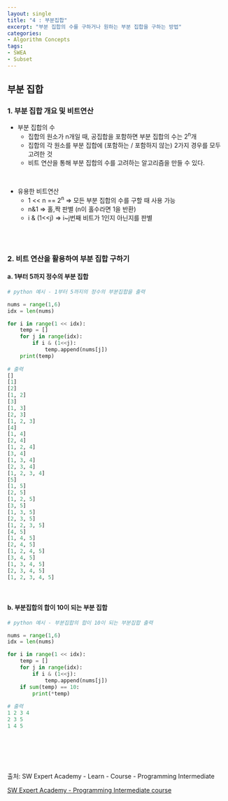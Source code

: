 ```yaml
---
layout: single
title: "4 : 부분집합"
excerpt: "부분 집합의 수를 구하거나 원하는 부분 집합을 구하는 방법"
categories: 
- Algorithm Concepts
tags:
- SWEA
- Subset
---
```

## 부분 집합

### 1. 부분 집합 개요 및 비트연산

- 부분 집합의 수
  - 집합의 원소가 n개일 때, 공집합을 포함하면 부분 집합의 수는 2<sup>n</sup>개
  - 집합의 각 원소를 부분 집합에 (포함하는 / 포함하지 않는) 2가지 경우를 모두 고려한 것
  - 비트 연산을 통해 부분 집합의 수를 고려하는 알고리즘을 만들 수 있다.

<br>

- 유용한 비트연산
  - 1 << n 	== 	2<sup>n</sup>  		=> 모든 부분 집합의 수를 구할 때 사용 가능
  - n&1                                => 홀,짝 판별 (n이 홀수라면 1을 반환)
  - i & (1<<j)                        => i~j번째 비트가 1인지 아닌지를 판별

<br>

<br>

### 2. 비트 연산을 활용하여 부분 집합 구하기

#### a. 1부터 5까지 정수의 부분 집합

```python
# python 예시 - 1부터 5까지의 정수의 부분집합을 출력

nums = range(1,6)
idx = len(nums)

for i in range(1 << idx):
    temp = []
    for j in range(idx):
        if i & (1<<j):
            temp.append(nums[j])
    print(temp)
    
# 출력
[]
[1]
[2]
[1, 2]
[3]
[1, 3]
[2, 3]
[1, 2, 3]
[4]
[1, 4]
[2, 4]
[1, 2, 4]
[3, 4]
[1, 3, 4]
[2, 3, 4]
[1, 2, 3, 4]
[5]
[1, 5]
[2, 5]
[1, 2, 5]
[3, 5]
[1, 3, 5]
[2, 3, 5]
[1, 2, 3, 5]
[4, 5]
[1, 4, 5]
[2, 4, 5]
[1, 2, 4, 5]
[3, 4, 5]
[1, 3, 4, 5]
[2, 3, 4, 5]
[1, 2, 3, 4, 5]
```

<br>

#### b. 부분집합의 합이 10이 되는 부분 집합

```python
# python 예시 - 부분집합의 합이 10이 되는 부분집합 출력

nums = range(1,6)
idx = len(nums)

for i in range(1 << idx):
    temp = []
    for j in range(idx):
        if i & (1<<j):
            temp.append(nums[j])
    if sum(temp) == 10:
        print(*temp)
        
# 출력
1 2 3 4
2 3 5
1 4 5
```

<br>

<br>

<br>

<br>

출처: SW Expert Academy - Learn - Course - Programming Intermediate

[SW Expert Academy - Programming Intermediate course](https://swexpertacademy.com/main/learn/course/subjectList.do?courseId=AVuPDN86AAXw5UW6)

